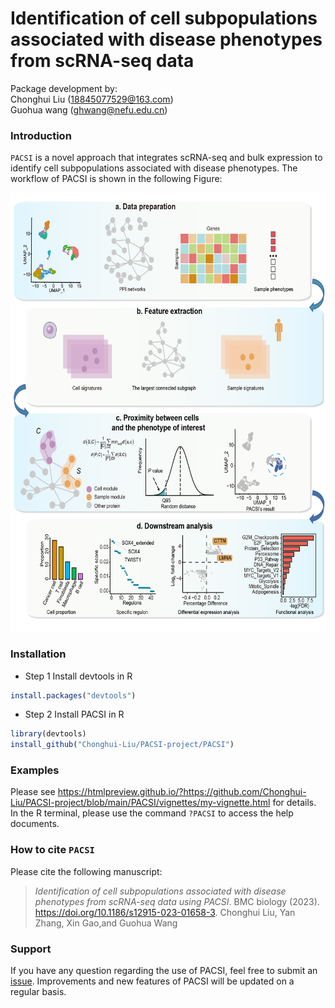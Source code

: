 # Identification of cell subpopulations associated with disease phenotypes from scRNA-seq data
Package development by: <br>Chonghui Liu (18845077529@163.com) <br>Guohua wang (ghwang@nefu.edu.cn)

### Introduction ###
`PACSI` is a novel approach that integrates scRNA-seq and bulk expression to identify cell subpopulations associated with disease phenotypes. The workflow of PACSI is shown in the following Figure:


<p align="center">
<img src=PACSI_workflow.png height="702" width="600">
</p>



### Installation ###
* Step 1 Install devtools in R
```R
install.packages("devtools")
```
* Step 2 Install PACSI in R
```R
library(devtools)
install_github("Chonghui-Liu/PACSI-project/PACSI")
```
### Examples ###
Please see https://htmlpreview.github.io/?https://github.com/Chonghui-Liu/PACSI-project/blob/main/PACSI/vignettes/my-vignette.html for details. In the R terminal, please use the command `?PACSI` to access the help documents.


### How to cite `PACSI` ###
Please cite the following manuscript:

> *Identification of cell subpopulations associated with disease phenotypes from scRNA-seq data using PACSI*. BMC biology (2023). https://doi.org/10.1186/s12915-023-01658-3.
Chonghui Liu, Yan Zhang, Xin Gao,and Guohua Wang<br />

### Support ##
If you have any question regarding the use of PACSI, feel free to submit an [issue](https://github.com/Chonghui-Liu/PACSI-project/issues).
Improvements and new features of PACSI will be updated on a regular basis.
